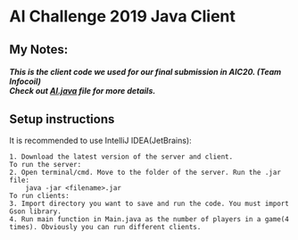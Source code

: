 # AI Challenge 2019 Java Client

## My Notes:

##### This is the client code we used for our final submission in AIC20. (Team Infocoil)</br>Check out [AI.java](../master/src/Client/AI.java) file for more details.

## Setup instructions

It is recommended to use IntelliJ IDEA(JetBrains):

```
1. Download the latest version of the server and client.
To run the server:
2. Open terminal/cmd. Move to the folder of the server. Run the .jar file:
	java -jar <filename>.jar
To run clients:
3. Import directory you want to save and run the code. You must import Gson library.
4. Run main function in Main.java as the number of players in a game(4 times). Obviously you can run different clients.
```





